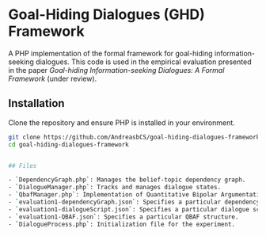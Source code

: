 # Goal-Hiding Dialogues (GHD) Framework

A PHP implementation of the formal framework for goal-hiding information-seeking dialogues. This code is used in the empirical evaluation presented in the paper *Goal-hiding Information-seeking Dialogues: A Formal Framework* (under review).

## Installation
Clone the repository and ensure PHP is installed in your environment.

```bash
git clone https://github.com/AndreasbCS/goal-hiding-dialogues-framework.git
cd goal-hiding-dialogues-framework


## Files

- `DependencyGraph.php`: Manages the belief-topic dependency graph.
- `DialogueManager.php`: Tracks and manages dialogue states.
- `QbafManager.php`: Implementation of Quantitative Bipolar Argumentation Framework (QBAF). Manages multiple QBAF instances, calculating argument strength changes over time.
- `evaluation1-dependencyGraph.json`: Specifies a particular dependency graph with belief-topic realtions.
- `evaluation1-dialogueScript.json`: Specifies a particular dialogue script with topics and belief mappings for dialogue sequences.
- `evaluation1-QBAF.json`: Specifies a particular QBAF structure.
- `DialogueProcess.php`: Initialization file for the experiment.
